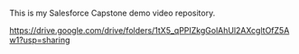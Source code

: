 This is my Salesforce Capstone demo video repository.

https://drive.google.com/drive/folders/1tX5_qPPIZkgGolAhUl2AXcgltOfZ5Aw1?usp=sharing

